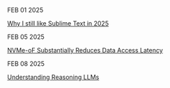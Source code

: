 FEB 01 2025

[Why I still like Sublime Text in 2025](https://ohdoylerules.com/workflows/why-i-still-like-sublime-text-in-2025/)

FEB 05 2025

[NVMe-oF Substantially Reduces Data Access Latency](https://thenewstack.io/nvme-of-substantially-reduces-data-access-latency/)

FEB 08 2025

[Understanding Reasoning LLMs](https://magazine.sebastianraschka.com/p/understanding-reasoning-llms)